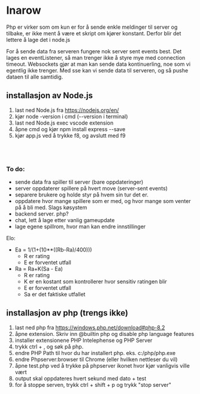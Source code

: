 # Inarow

Php er virker som om kun er for å sende enkle meldinger til server og tilbake, er ikke ment å være et skript om kjører konstant. Derfor blir det lettere å lage det i node.js

For å sende data fra serveren fungere nok server sent events best. Det lages en eventListener, så man trenger ikke å styre mye med connection timeout. Websockets gjør at man kan sende data kontinuerling, noe som vi egentlig ikke trenger. Med sse kan vi sende data til serveren, og så pushe dataen til alle samtidig.

## installasjon av Node.js
1. last ned Node.js fra https://nodejs.org/en/
2. kjør node -version i cmd (--version i terminal)
3. last ned Node.js exec vscode extension
4. åpne cmd og kjør npm install express --save
4. kjør app.js ved å trykke f8, og avslutt med f9


</br>
</br>

### To do:
* sende data fra spiller til server (bare oppdateringer)
* server oppdaterer spillere på hvert move (server-sent events)
* separere brukere og holde styr på hvem sin tur det er.
* oppdatere hvor mange spillere som er med, og hvor mange som venter på å bli med. Slags køsystem
* backend server. php?
* chat, lett å lage etter vanlig gameupdate
* lage egene spillrom, hvor man kan endre innstillinger


Elo: 
* Ea = 1/(1+(10**((Rb-Ra)/400)))
    * R er rating
    * E er forventet utfall
* Ra = Ra+K(Sa - Ea)
    * R er rating
    * K er en kostant som kontrollerer hvor sensitiv ratingen blir
    * E er forventet utfall
    * Sa er det faktiske utfallet

## installasjon av php (trengs ikke)
1. last ned php fra https://windows.php.net/download#php-8.2
2. åpne extension. Skriv inn @builtin php og disable php language features
3. installer extensionene PHP Intelephense og PHP Server
4. trykk ctrl + , og søk på php. 
5. endre PHP Path til hvor du har installert php. eks. c:/php/php.exe
6. endre Phpserver:browser til Chrome (eller hvilken nettleser du vil)
7. åpne test.php ved å trykke på phpserver ikonet hvor kjør vanligvis ville vært
8. output skal oppdateres hvert sekund med dato + test
9. for å stoppe serven, trykk ctrl + shift + p og trykk "stop server"